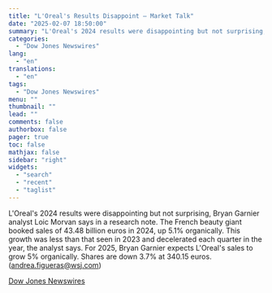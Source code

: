 ```yaml
---
title: "L'Oreal's Results Disappoint — Market Talk"
date: "2025-02-07 18:50:00"
summary: "L'Oreal's 2024 results were disappointing but not surprising, Bryan Garnier analyst Loic Morvan says in a research note. The French beauty giant booked sales of 43.48 billion euros in 2024, up 5.1% organically. This growth was less than that seen in 2023 and decelerated each quarter in the year, the..."
categories:
  - "Dow Jones Newswires"
lang:
  - "en"
translations:
  - "en"
tags:
  - "Dow Jones Newswires"
menu: ""
thumbnail: ""
lead: ""
comments: false
authorbox: false
pager: true
toc: false
mathjax: false
sidebar: "right"
widgets:
  - "search"
  - "recent"
  - "taglist"
---
```


L'Oreal's 2024 results were disappointing but not surprising, Bryan Garnier analyst Loic Morvan says in a research note. The French beauty giant booked sales of 43.48 billion euros in 2024, up 5.1% organically. This growth was less than that seen in 2023 and decelerated each quarter in the year, the analyst says. For 2025, Bryan Garnier expects L'Oreal's sales to grow 5% organically. Shares are down 3.7% at 340.15 euros. (andrea.figueras@wsj.com)

[Dow Jones Newswires](https://www.tradingview.com/news/DJN_DN20250207004202:0/)

